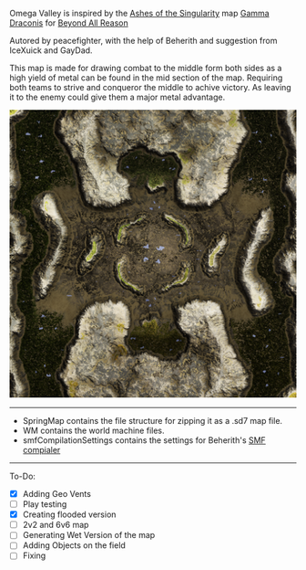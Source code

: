 Omega Valley is inspired by the [Ashes of the Singularity](https://www.ashesofthesingularity.com) map [Gamma Draconis](https://wiki.ashesofthesingularity.com/index.php?title=File:Gamma_Draconis.png) for [Beyond All Reason](https://www.beyondallreason.info)

Autored by peacefighter, with the help of Beherith and suggestion from IceXuick and GayDad.

This map is made for drawing combat to the middle form both sides as a high yield of metal can be found in the mid section of the map. Requiring both teams to strive and conqueror the middle to achive victory. As leaving it to the enemy could give them a major metal advantage.

![Map Layout](https://raw.githubusercontent.com/peacefighter1996/OmegaValley/master/WM/Omega%20Valley_minimap.png)


---

- SpringMap contains the file structure for zipping it as a .sd7 map file.
- WM contains the world machine files.
- smfCompilationSettings contains the settings for Beherith's [SMF compialer](https://github.com/Beherith/springrts_smf_compiler)

---

To-Do:

- [x] Adding Geo Vents
- [ ] Play testing
- [x] Creating flooded version
- [ ] 2v2 and 6v6 map 
- [ ] Generating Wet Version of the map
- [ ] Adding Objects on the field
- [ ] Fixing 
